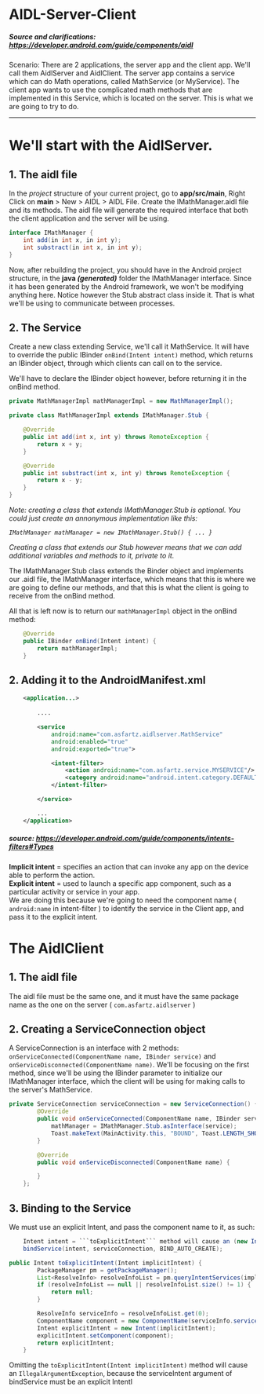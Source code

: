 # AIDL-Server-Client

##### Source and clarifications: https://developer.android.com/guide/components/aidl

Scenario: There are 2 applications, the server app and the client app. We'll call them AidlServer and AidlClient. The server app contains a service which can do Math operations, called MathService (or MyService). The client app wants to use the complicated math methods that are implemented in this Service, which is located on the server. This is what we are going to try to do.


___

# We'll start with the AidlServer.
## 1.  The aidl file

In the _project_ structure of your current project, go to **app/src/main**, Right Click on **main** > New > AIDL > AIDL File.  Create the IMathManager.aidl file and its methods. The aidl file will generate the required interface that both the client application and the server will be using.
```java
interface IMathManager {
    int add(in int x, in int y);
    int substract(in int x, in int y);
}
```

Now, after rebuilding the project, you should have in the Android project structure, in the **java *(generated)*** folder the IMathManager interface. Since it has been generated by the Android framework, we won't be modifying anything here. Notice however the Stub abstract class inside it. That is what we'll be using to communicate between processes.

## 2.  The Service

Create a new class extending Service, we'll call it MathService. It will have to override the public IBinder ```onBind(Intent intent)``` method, which returns an IBinder object, through which clients can call on to the service.

We'll have to declare the IBinder object however, before returning it in the onBind method.
```java
private MathManagerImpl mathManagerImpl = new MathManagerImpl();

private class MathManagerImpl extends IMathManager.Stub {

    @Override
    public int add(int x, int y) throws RemoteException {
        return x + y;
    }

    @Override
    public int substract(int x, int y) throws RemoteException {
        return x - y;
    }
}
```
_Note: creating a class that extends IMathManager.Stub is optional. You could just create an annonymous implementation like this:_

_``` IMathManager mathManager = new IMathManager.Stub() { ... } ```_

_Creating a class that extends our Stub however means that we can add additional variables and methods to it, private to it._


The IMathManager.Stub class extends the Binder object and implements our .aidl file, the IMathManager interface, which means that this is where we are going to define our methods, and that this is what the client is going to receive from the onBind method.

All that is left now is to return our ```mathManagerImpl``` object in the onBind method:
```java
    @Override
    public IBinder onBind(Intent intent) {
        return mathManagerImpl;
    }
```

## 2.  Adding it to the AndroidManifest.xml

```xml
    <application...>
        
        ....

        <service
            android:name="com.asfartz.aidlserver.MathService"
            android:enabled="true"
            android:exported="true">

            <intent-filter>
                <action android:name="com.asfartz.service.MYSERVICE"/>
                <category android:name="android.intent.category.DEFAULT"/>
            </intent-filter>

        </service>

        ...
    </application>        
```
##### source: https://developer.android.com/guide/components/intents-filters#Types
**Implicit intent** = specifies an action that can invoke any app on the device able to perform the action.  
**Explicit intent** = used to launch a specific app component, such as a particular activity or service in your app.  
We are doing this because we're going to need the component name ( ```android:name``` in intent-filter ) to identify the service in the Client app, and pass it to the explicit intent.




# The AidlClient
## 1.  The aidl file

The aidl file must be the same one, and it must have the same package name as the one on the server ( ```com.asfartz.aidlserver``` )

## 2. Creating a ServiceConnection object

A ServiceConnection is an interface with 2 methods: ```onServiceConnected(ComponentName name, IBinder service)``` and ```onServiceDisconnected(ComponentName name)```. We'll be focusing on the first method, since we'll be using the IBinder parameter to initialize our IMathManager interface, which the client will be using for making calls to the server's MathService.

```java
private ServiceConnection serviceConnection = new ServiceConnection() {
        @Override
        public void onServiceConnected(ComponentName name, IBinder service) {
            mathManager = IMathManager.Stub.asInterface(service);
            Toast.makeText(MainActivity.this, "BOUND", Toast.LENGTH_SHORT).show();
        }

        @Override
        public void onServiceDisconnected(ComponentName name) {

        }
    };
```

## 3. Binding to the Service

We must use an explicit Intent, and pass the component name to it, as such:
```java
    Intent intent = ```toExplicitIntent``` method will cause an (new Intent("com.asfartz.service.MYSERVICE"));
    bindService(intent, serviceConnection, BIND_AUTO_CREATE);
```
```java
public Intent toExplicitIntent(Intent implicitIntent) {
        PackageManager pm = getPackageManager();
        List<ResolveInfo> resolveInfoList = pm.queryIntentServices(implicitIntent, 0);
        if (resolveInfoList == null || resolveInfoList.size() != 1) {
            return null;
        }

        ResolveInfo serviceInfo = resolveInfoList.get(0);
        ComponentName component = new ComponentName(serviceInfo.serviceInfo.packageName, serviceInfo.serviceInfo.name);
        Intent explicitIntent = new Intent(implicitIntent);
        explicitIntent.setComponent(component);
        return explicitIntent;
    }
```

Omitting the ```toExplicitIntent(Intent implicitIntent)``` method will cause an ```IllegalArgumentException```, because the  serviceIntent argument of bindService must be an explicit IntentI



